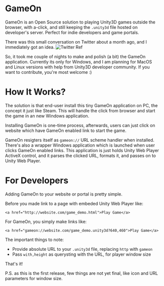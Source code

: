 # GameOn
GameOn is an Open Source solution to playing Unity3D games outside the browser, with a-click, and still keeping the ```.unity3d``` file hosted on developer's server. Perfect for indie developers and game portals.

There was this small conversation on Twitter about a month ago, and I immediately got an idea.
![Twitter Ref](https://github.com/chall3ng3r/GameOn/blob/master/Media/twitter_ref.png?raw=true)

So, it took me couple of nights to make and polish (a bit) the GameOn application. Currently its only for Windows, and I am planning for MacOS and Linux versions with help from Unity3D developer community. If you want to contribute, you're most welcome :)

# How It Works?
The solution is that end-user install this tiny GameOn application on PC, the concept it just like Steam. This will handle the click from browser and start the game in an new Windows application. 

Installing GameOn is one-time process, afterwards, users can just click on website which have GameOn enabled link to start the game. 

GameOn resigters itself as ```gameon://``` URL scheme handler when installed. There's also a wrapper Windows application which is launched when user clicks GameOn enabled links. This application is just holds Unity Web Player ActiveX control, and it parses the clicked URL, formats it, and passes on to Unity Web Player. 

# For Developers
Adding GameOn to your website or portal is pretty simple.

Before you made link to a page with embeded Unity Web Player like:
```
<a href="http://website.com/game_demo.html">Play Game</a>
```
For GameOn, you simply make links like:
```
<a href="gameon://website.com/game_demo.unity3d?640,460">Play Game</a>
```

The important things to note:
- Provide absolute URL to your ```.unity3d``` file, replacing ```http``` with ```gameon```
- Pass ```with,height``` as querysting with the URL, for player window size

That's it!

P.S. as this is the first release, few things are not yet final, like icon and URL parameters for window size.
